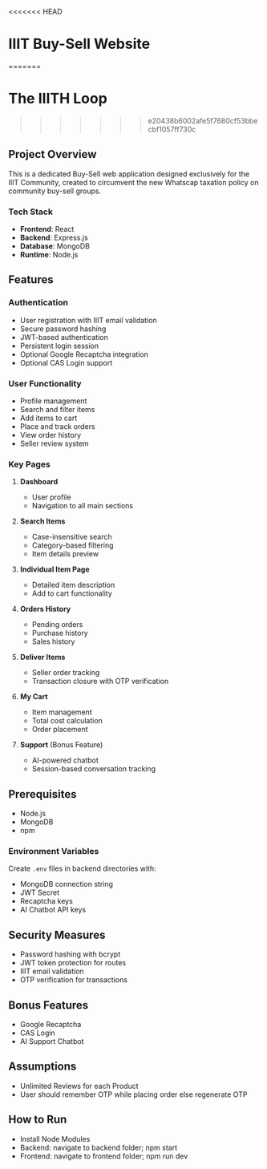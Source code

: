 <<<<<<< HEAD
# IIIT Buy-Sell Website
=======
# The IIITH Loop
>>>>>>> e20438b6002afe5f7680cf53bbecbf1057ff730c

## Project Overview

This is a dedicated Buy-Sell web application designed exclusively for the IIIT Community, created to circumvent the new Whatscap taxation policy on community buy-sell groups.

### Tech Stack
- **Frontend**: React
- **Backend**: Express.js
- **Database**: MongoDB
- **Runtime**: Node.js

## Features

### Authentication
- User registration with IIIT email validation
- Secure password hashing
- JWT-based authentication
- Persistent login session
- Optional Google Recaptcha integration
- Optional CAS Login support

### User Functionality
- Profile management
- Search and filter items
- Add items to cart
- Place and track orders
- View order history
- Seller review system

### Key Pages
1. **Dashboard**
   - User profile
   - Navigation to all main sections

2. **Search Items**
   - Case-insensitive search
   - Category-based filtering
   - Item details preview

3. **Individual Item Page**
   - Detailed item description
   - Add to cart functionality

4. **Orders History**
   - Pending orders
   - Purchase history
   - Sales history

5. **Deliver Items**
   - Seller order tracking
   - Transaction closure with OTP verification

6. **My Cart**
   - Item management
   - Total cost calculation
   - Order placement

7. **Support** (Bonus Feature)
   - AI-powered chatbot
   - Session-based conversation tracking

## Prerequisites
- Node.js
- MongoDB
- npm



### Environment Variables
Create `.env` files in backend directories with:
- MongoDB connection string
- JWT Secret
- Recaptcha keys
- AI Chatbot API keys

## Security Measures
- Password hashing with bcrypt
- JWT token protection for routes
- IIIT email validation
- OTP verification for transactions

## Bonus Features
- Google Recaptcha
- CAS Login
- AI Support Chatbot


## Assumptions
- Unlimited Reviews for each Product
- User should remember OTP while placing order else regenerate OTP


## How to Run
- Install Node Modules
- Backend: navigate to backend folder; npm start
- Frontend: navigate to frontend folder; npm run dev


